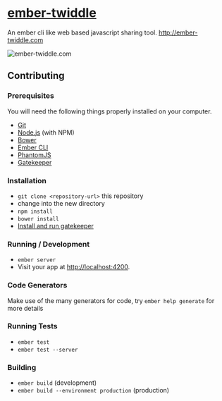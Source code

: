 # [ember-twiddle](http://ember-twiddle.com)

An ember cli like web based javascript sharing tool. http://ember-twiddle.com

![ember-twiddle.com](https://cloud.githubusercontent.com/assets/3824616/8574337/6feeaee6-2596-11e5-8ea7-17421ce77691.png)

## Contributing

### Prerequisites

You will need the following things properly installed on your computer.

* [Git](http://git-scm.com/)
* [Node.js](http://nodejs.org/) (with NPM)
* [Bower](http://bower.io/)
* [Ember CLI](http://www.ember-cli.com/)
* [PhantomJS](http://phantomjs.org/)
* [Gatekeeper](https://github.com/prose/gatekeeper)

### Installation

* `git clone <repository-url>` this repository
* change into the new directory
* `npm install`
* `bower install`
* [Install and run gatekeeper](https://github.com/prose/gatekeeper)

### Running / Development

* `ember server`
* Visit your app at [http://localhost:4200](http://localhost:4200).

### Code Generators

Make use of the many generators for code, try `ember help generate` for more details

### Running Tests

* `ember test`
* `ember test --server`

### Building

* `ember build` (development)
* `ember build --environment production` (production)
